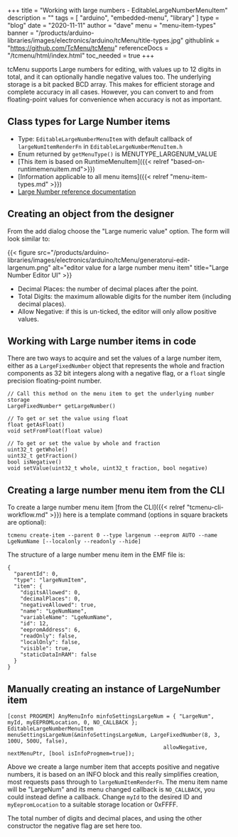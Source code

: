 +++
title = "Working with large numbers - EditableLargeNumberMenuItem"
description = ""
tags = [ "arduino", "embedded-menu", "library" ]
type = "blog"
date = "2020-11-11"
author =  "dave"
menu = "menu-item-types"
banner = "/products/arduino-libraries/images/electronics/arduino/tcMenu/title-types.jpg"
githublink = "https://github.com/TcMenu/tcMenu"
referenceDocs = "/tcmenu/html/index.html"
toc_needed = true
+++

tcMenu supports Large numbers for editing, with values up to 12 digits in total, and it can optionally handle negative values too. The underlying storage is a bit packed BCD array. This makes for efficient storage and complete accuracy in all cases. However, you can convert to and from floating-point values for convenience when accuracy is not as important.

## Class types for Large Number items

* Type: `EditableLargeNumberMenuItem` with default callback of `largeNumItemRenderFn` in `EditableLargeNumberMenuItem.h`
* Enum returned by `getMenuType()` is MENUTYPE_LARGENUM_VALUE
* [This item is based on RuntimeMenuItem]({{< relref "based-on-runtimemenuitem.md">}})
* [Information applicable to all menu items]({{< relref "menu-item-types.md" >}})
* [Large Number reference documentation](https://www.thecoderscorner.com/ref-docs/tcmenu/html/class_editable_large_number_menu_item.html)

## Creating an object from the designer

From the add dialog choose the "Large numeric value" option. The form will look similar to:

{{< figure src="/products/arduino-libraries/images/electronics/arduino/tcMenu/generatorui-edit-largenum.png" alt="editor value for a large number menu item" title="Large Number Editor UI" >}}

* Decimal Places: the number of decimal places after the point.
* Total Digits: the maximum allowable digits for the number item (including decimal places).
* Allow Negative: if this is un-ticked, the editor will only allow positive values. 

## Working with Large number items in code

There are two ways to acquire and set the values of a large number item, either as a `LargeFixedNumber` object that represents the whole and fraction components as 32 bit integers along with a negative flag, or a `float` single precision floating-point number.

    // Call this method on the menu item to get the underlying number storage
    LargeFixedNumber* getLargeNumber()

    // To get or set the value using float
    float getAsFloat()
    void setFromFloat(float value)

    // To get or set the value by whole and fraction
    uint32_t getWhole()
    uint32_t getFraction()
    bool isNegative()
    void setValue(uint32_t whole, uint32_t fraction, bool negative)

## Creating a large number menu item from the CLI

To create a large number menu item [from the CLI]({{< relref "tcmenu-cli-workflow.md" >}}) here is a template command (options in square brackets are optional):

    tcmenu create-item --parent 0 --type largenum --eeprom AUTO --name LgeNumName [--localonly --readonly --hide]

The structure of a large number menu item in the EMF file is:

    {
      "parentId": 0,
      "type": "largeNumItem",
      "item": {
        "digitsAllowed": 0,
        "decimalPlaces": 0,
        "negativeAllowed": true,
        "name": "LgeNumName",
        "variableName": "LgeNumName",
        "id": 12,
        "eepromAddress": 6,
        "readOnly": false,
        "localOnly": false,
        "visible": true,
        "staticDataInRAM": false
      }
    }

## Manually creating an instance of LargeNumber item

    [const PROGMEM] AnyMenuInfo minfoSettingsLargeNum = { "LargeNum", myId, myEEPROMLocation, 0, NO_CALLBACK };
    EditableLargeNumberMenuItem menuSettingsLargeNum(&minfoSettingsLargeNum, LargeFixedNumber(8, 3, 100U, 500U, false),
                                                     allowNegative, nextMenuPtr, [bool isInfoProgmem=true]);

Above we create a large number item that accepts positive and negative numbers, it is based on an INFO block and this really simplifies creation, most requests pass through to `largeNumItemRenderFn`. The menu item name will be "LargeNum" and its menu changed callback is `NO_CALLBACK`, you could instead define a callback. Change `myId` to the desired ID and `myEepromLocation` to a suitable storage location or 0xFFFF.

The total number of digits and decimal places, and using the other constructor the negative flag are set here too.
